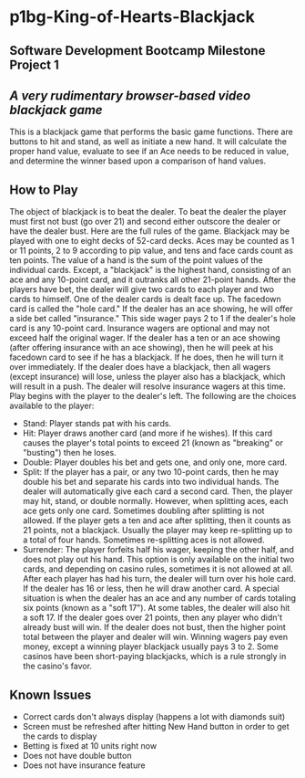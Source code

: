 # p1bg-King-of-Hearts-Blackjack
## Software Development Bootcamp Milestone Project 1
## _A very rudimentary browser-based video blackjack game_

This is a blackjack game that performs the basic game functions. 
There are buttons to hit and stand, as well as initiate a new hand. 
It will calculate the proper hand value, evaluate to see if an Ace 
needs to be reduced in value, and determine the winner based upon a 
comparison of hand values.

## How to Play

The object of blackjack is to beat the dealer. To beat the dealer the player must first not bust (go over 21) and second either outscore the dealer or have the dealer bust. Here are the full rules of the game.
Blackjack may be played with one to eight decks of 52-card decks.
Aces may be counted as 1 or 11 points, 2 to 9 according to pip value, and tens and face cards count as ten points.
The value of a hand is the sum of the point values of the individual cards. Except, a "blackjack" is the highest hand, consisting of an ace and any 10-point card, and it outranks all other 21-point hands.
After the players have bet, the dealer will give two cards to each player and two cards to himself. One of the dealer cards is dealt face up. The facedown card is called the "hole card."
If the dealer has an ace showing, he will offer a side bet called "insurance." This side wager pays 2 to 1 if the dealer's hole card is any 10-point card. Insurance wagers are optional and may not exceed half the original wager.
If the dealer has a ten or an ace showing (after offering insurance with an ace showing), then he will peek at his facedown card to see if he has a blackjack. If he does, then he will turn it over immediately.
If the dealer does have a blackjack, then all wagers (except insurance) will lose, unless the player also has a blackjack, which will result in a push. The dealer will resolve insurance wagers at this time.
Play begins with the player to the dealer's left. The following are the choices available to the player:
- Stand: Player stands pat with his cards.
- Hit: Player draws another card (and more if he wishes). If this card causes the player's total points to exceed 21 (known as "breaking" or "busting") then he loses.
- Double: Player doubles his bet and gets one, and only one, more card.
- Split: If the player has a pair, or any two 10-point cards, then he may double his bet and separate his cards into two individual hands. The dealer will automatically give each card a second card. Then, the player may hit, stand, or double normally. However, when splitting aces, each ace gets only one card. Sometimes doubling after splitting is not allowed. If the player gets a ten and ace after splitting, then it counts as 21 points, not a blackjack. Usually the player may keep re-splitting up to a total of four hands. Sometimes re-splitting aces is not allowed.
- Surrender: The player forfeits half his wager, keeping the other half, and does not play out his hand. This option is only available on the initial two cards, and depending on casino rules, sometimes it is not allowed at all.
After each player has had his turn, the dealer will turn over his hole card. If the dealer has 16 or less, then he will draw another card. A special situation is when the dealer has an ace and any number of cards totaling six points (known as a "soft 17"). At some tables, the dealer will also hit a soft 17.
If the dealer goes over 21 points, then any player who didn't already bust will win.
If the dealer does not bust, then the higher point total between the player and dealer will win.
Winning wagers pay even money, except a winning player blackjack usually pays 3 to 2. Some casinos have been short-paying blackjacks, which is a rule strongly in the casino's favor.

## Known Issues
- Correct cards don't always display (happens a lot with diamonds suit)
- Screen must be refreshed after hitting New Hand button in order to get the cards to display
- Betting is fixed at 10 units right now
- Does not have double button
- Does not have insurance feature
